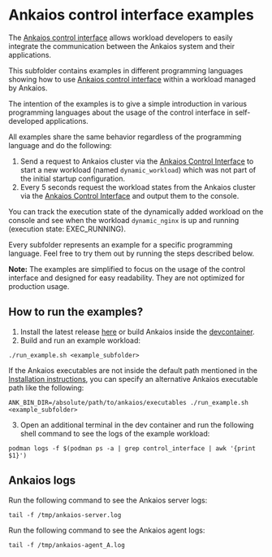 # Ankaios control interface examples

The [Ankaios control interface](https://eclipse-ankaios.github.io/ankaios/latest/reference/control-interface/) allows workload developers to easily integrate the communication between the Ankaios system and their applications.

This subfolder contains examples in different programming languages showing how to use [Ankaios control interface](https://eclipse-ankaios.github.io/ankaios/latest/reference/control-interface/) within a workload managed by Ankaios.

The intention of the examples is to give a simple introduction in various programming languages about the usage of the control interface in self-developed applications.

All examples share the same behavior regardless of the programming language and do the following:

1. Send a request to Ankaios cluster via the [Ankaios Control Interface](https://eclipse-ankaios.github.io/ankaios/latest/reference/control-interface/) to start a new workload  (named `dynamic_workload`) which was not part of the initial startup configuration.
2. Every 5 seconds request the workload states from the Ankaios cluster via the [Ankaios Control Interface](https://eclipse-ankaios.github.io/ankaios/latest/reference/control-interface/) and output them to the console.

You can track the execution state of the dynamically added workload on the console and see when the workload `dynamic_nginx` is up and running (execution state: EXEC_RUNNING).

Every subfolder represents an example for a specific programming language. Feel free to try them out by running the steps described below.

**Note:** The examples are simplified to focus on the usage of the control interface and designed for easy readability. They are not optimized for production usage.

## How to run the examples?

1. Install the latest release [here](https://eclipse-ankaios.github.io/ankaios/latest/usage/installation/) or build Ankaios inside the [devcontainer](../.devcontainer/Dockerfile).
2. Build and run an example workload: 
```shell
./run_example.sh <example_subfolder>
```
If the Ankaios executables are not inside the default path mentioned in the [Installation instructions](https://eclipse-ankaios.github.io/ankaios/latest/usage/installation/), you can specify an alternative Ankaios executable path like the following:
```shell
ANK_BIN_DIR=/absolute/path/to/ankaios/executables ./run_example.sh <example_subfolder>
```
3. Open an additional terminal in the dev container and run the following shell command to see the logs of the example workload: 
```shell
podman logs -f $(podman ps -a | grep control_interface | awk '{print $1}')
```

## Ankaios logs

Run the following command to see the Ankaios server logs: 
```shell
tail -f /tmp/ankaios-server.log
```

Run the following command to see the Ankaios agent logs: 
```shell
tail -f /tmp/ankaios-agent_A.log
```

